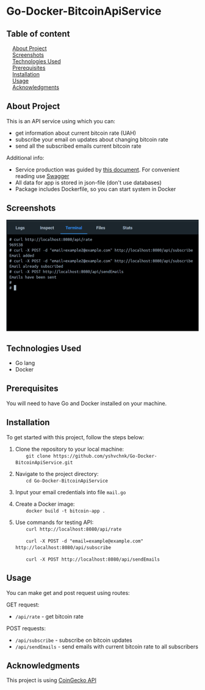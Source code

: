 # Go-Docker-BitcoinApiService

## Table of content

&nbsp;&nbsp;&nbsp; [About Project](#about-project)\
&nbsp;&nbsp;&nbsp; [Screenshots](#screenshots)\
&nbsp;&nbsp;&nbsp; [Technologies Used](#technologies-used)\
&nbsp;&nbsp;&nbsp; [Prerequisites](#prerequisites)\
&nbsp;&nbsp;&nbsp; [Installation](#installation)\
&nbsp;&nbsp;&nbsp; [Usage](#usage)\
&nbsp;&nbsp;&nbsp; [Acknowledgments](#acknowledgments)

## About Project

This is an API service using which you can:

-   get information about current bitcoin rate (UAH)
-   subscribe your email on updates about changing bitcoin rate
-   send all the subscribed emails current bitcoin rate

Additional info:

-   Service production was guided by [this document](https://github.com/AndriiPopovych/gses/blob/main/gses2swagger.yaml).
    For convenient reading use [Swagger](https://editor.swagger.io/.)
-   All data for app is stored in json-file (don't use databases)
-   Package includes Dockerfile, so you can start system in Docker

## Screenshots

![bitcoin-app_01](./screenshots/bitcoin-api_01.png)

## Technologies Used

-   Go lang
-   Docker

## Prerequisites

You will need to have Go and Docker installed on your machine.

## Installation

To get started with this project, follow the steps below:

1. Clone the repository to your local machine:\
   &nbsp;&nbsp;&nbsp;&nbsp;&nbsp;&nbsp; `git clone https://github.com/yshvchnk/Go-Docker-BitcoinApiService.git`

2. Navigate to the project directory:\
   &nbsp;&nbsp;&nbsp;&nbsp;&nbsp;&nbsp; `cd Go-Docker-BitcoinApiService`

3. Input your email credentials into file `mail.go`

4. Create a Docker image:\
   &nbsp;&nbsp;&nbsp;&nbsp;&nbsp;&nbsp; `docker build -t bitcoin-app .`

5. Use commands for testing API:\
   &nbsp;&nbsp;&nbsp;&nbsp;&nbsp;&nbsp; `curl http://localhost:8080/api/rate`

    &nbsp;&nbsp;&nbsp;&nbsp;&nbsp;&nbsp; `curl -X POST -d "email=example@example.com" http://localhost:8080/api/subscribe`

    &nbsp;&nbsp;&nbsp;&nbsp;&nbsp;&nbsp; `curl -X POST http://localhost:8080/api/sendEmails`

## Usage

You can make get and post request using routes:

GET request:

-   `/api/rate` - get bitcoin rate

POST requests:

-   `/api/subscribe` - subscribe on bitcoin updates
-   `/api/sendEmails` - send emails with current bitcoin rate to all subscribers

## Acknowledgments

This project is using [CoinGecko API](https://www.coingecko.com/en/api)
